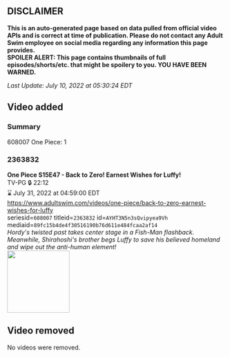 ## DISCLAIMER
**This is an auto-generated page based on data pulled from official video APIs and is correct at time of publication. Please do not contact any Adult Swim employee on social media regarding any information this page provides.**  
**SPOILER ALERT: This page contains thumbnails of full episodes/shorts/etc. that might be spoilery to you. YOU HAVE BEEN WARNED.**  

_Last Update: July 10, 2022 at 05:30:24 EDT_
## Video added
### Summary
608007 One Piece: 1  
### 2363832
**One Piece S15E47 - Back to Zero! Earnest Wishes for Luffy!**  
TV-PG 🔒 22:12  
⌛ July 31, 2022 at 04:59:00 EDT  
https://www.adultswim.com/videos/one-piece/back-to-zero-earnest-wishes-for-luffy  
seriesid=`608007` titleid=`2363832` id=`AYHT3N5n3sQvipyea9Vh` mediaid=`89fc15b4de4f30516190b76d611e484fcaa2af14`  
_Hordy's twisted past takes center stage in a Fish-Man flashback. Meanwhile, Shirahoshi's brother begs Luffy to save his believed homeland and wipe out the anti-human element!_  
<a href="https://media.cdn.adultswim.com/uploads/20220706/thumbnails/2_22761722427-OnePiece_564_BackToZeroEarnestWishesForLuffy.png"><img src="https://media.cdn.adultswim.com/uploads/20220706/thumbnails/2_22761722427-OnePiece_564_BackToZeroEarnestWishesForLuffy.png" height="144px" /></a>
## Video removed
No videos were removed.  
